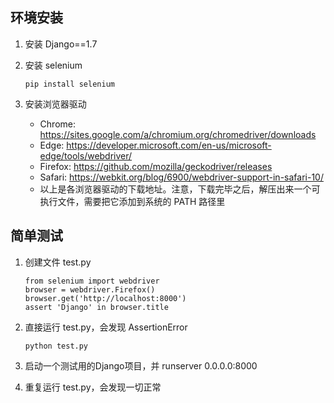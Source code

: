 
## 环境安装
1. 安装 Django==1.7

2. 安装 selenium
    ```
    pip install selenium
    ```

3. 安装浏览器驱动
    * Chrome:	https://sites.google.com/a/chromium.org/chromedriver/downloads
    * Edge:	    https://developer.microsoft.com/en-us/microsoft-edge/tools/webdriver/
    * Firefox:	https://github.com/mozilla/geckodriver/releases
    * Safari:	https://webkit.org/blog/6900/webdriver-support-in-safari-10/
    * 以上是各浏览器驱动的下载地址。注意，下载完毕之后，解压出来一个可执行文件，需要把它添加到系统的 PATH 路径里

## 简单测试
1. 创建文件 test.py
    ```
    from selenium import webdriver
    browser = webdriver.Firefox()
    browser.get('http://localhost:8000')
    assert 'Django' in browser.title
    ```

2. 直接运行 test.py，会发现 AssertionError
    ```
    python test.py
    ```
    
3. 启动一个测试用的Django项目，并 runserver 0.0.0.0:8000

4. 重复运行 test.py，会发现一切正常



